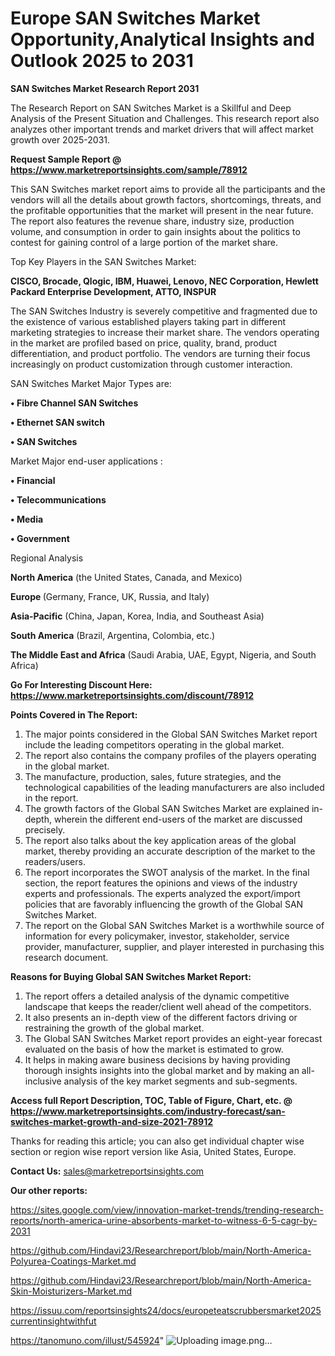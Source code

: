 # Europe SAN Switches Market Opportunity,Analytical Insights and Outlook 2025 to 2031

<strong>SAN Switches Market Research Report 2031</strong>

The Research Report on SAN Switches Market is a Skillful and Deep Analysis of the Present Situation and Challenges. This research report also analyzes other important trends and market drivers that will affect market growth over 2025-2031.

<strong>Request Sample Report @ <a href=https://www.marketreportsinsights.com/sample/78912>https://www.marketreportsinsights.com/sample/78912</a></strong>

This SAN Switches market report aims to provide all the participants and the vendors will all the details about growth factors, shortcomings, threats, and the profitable opportunities that the market will present in the near future. The report also features the revenue share, industry size, production volume, and consumption in order to gain insights about the politics to contest for gaining control of a large portion of the market share.

Top Key Players in the SAN Switches Market:

<strong>CISCO, Brocade, Qlogic, IBM, Huawei, Lenovo, NEC Corporation, Hewlett Packard Enterprise Development, ATTO, INSPUR</strong>

The SAN Switches Industry is severely competitive and fragmented due to the existence of various established players taking part in different marketing strategies to increase their market share. The vendors operating in the market are profiled based on price, quality, brand, product differentiation, and product portfolio. The vendors are turning their focus increasingly on product customization through customer interaction.

SAN Switches Market Major Types are:

<strong>• Fibre Channel SAN Switches

• Ethernet SAN switch

• SAN Switches</strong>

Market Major end-user applications :

<strong>• Financial

• Telecommunications

• Media

• Government</strong>

Regional Analysis

</u><strong><b>North America</b></strong> (the United States, Canada, and Mexico)

<strong><b>Europe </b></strong>(Germany, France, UK, Russia, and Italy)

<strong><b>Asia-Pacific</b></strong> (China, Japan, Korea, India, and Southeast Asia)

<strong><b>South America</b></strong> (Brazil, Argentina, Colombia, etc.)

<strong><b>The Middle East and Africa</b></strong> (Saudi Arabia, UAE, Egypt, Nigeria, and South Africa)

<strong>Go For Interesting Discount Here: <a href=https://www.marketreportsinsights.com/discount/78912>https://www.marketreportsinsights.com/discount/78912</a></strong>

<strong>Points Covered in The Report:</strong>
<ol>
  <li>The major points considered in the Global SAN Switches Market report include the leading competitors operating in the global market.</li>
  <li>The report also contains the company profiles of the players operating in the global market.</li>
  <li>The manufacture, production, sales, future strategies, and the technological capabilities of the leading manufacturers are also included in the report.</li>
  <li>The growth factors of the Global SAN Switches Market are explained in-depth, wherein the different end-users of the market are discussed precisely.</li>
  <li>The report also talks about the key application areas of the global market, thereby providing an accurate description of the market to the readers/users.</li>
  <li>The report incorporates the SWOT analysis of the market. In the final section, the report features the opinions and views of the industry experts and professionals. The experts analyzed the export/import policies that are favorably influencing the growth of the Global SAN Switches Market.</li>
  <li>The report on the Global SAN Switches Market is a worthwhile source of information for every policymaker, investor, stakeholder, service provider, manufacturer, supplier, and player interested in purchasing this research document.</li>
</ol>
<strong>Reasons for Buying Global SAN Switches Market Report:</strong>

<ol>
  <li>The report offers a detailed analysis of the dynamic competitive landscape that keeps the reader/client well ahead of the competitors.</li>
  <li>It also presents an in-depth view of the different factors driving or restraining the growth of the global market.</li>
  <li>The Global SAN Switches Market report provides an eight-year forecast evaluated on the basis of how the market is estimated to grow.</li>
  <li>It helps in making aware business decisions by having providing thorough insights insights into the global market and by making an all-inclusive analysis of the key market segments and sub-segments.</li>
</ol>
<strong>Access full Report Description, TOC, Table of Figure, Chart, etc. @ <a href=https://www.marketreportsinsights.com/industry-forecast/san-switches-market-growth-and-size-2021-78912>https://www.marketreportsinsights.com/industry-forecast/san-switches-market-growth-and-size-2021-78912</a></strong>


Thanks for reading this article; you can also get individual chapter wise section or region wise report version like Asia, United States, Europe.

<strong>Contact Us:</strong>
sales@marketreportsinsights.com

<strong>Our other reports:</strong>

<a href=https://sites.google.com/view/innovation-market-trends/trending-research-reports/north-america-urine-absorbents-market-to-witness-6-5-cagr-by-2031>https://sites.google.com/view/innovation-market-trends/trending-research-reports/north-america-urine-absorbents-market-to-witness-6-5-cagr-by-2031</a>

<a href=https://github.com/Hindavi23/Researchreport/blob/main/North-America-Polyurea-Coatings-Market.md>https://github.com/Hindavi23/Researchreport/blob/main/North-America-Polyurea-Coatings-Market.md</a>

<a href=https://github.com/Hindavi23/Researchreport/blob/main/North-America-Skin-Moisturizers-Market.md>https://github.com/Hindavi23/Researchreport/blob/main/North-America-Skin-Moisturizers-Market.md</a>

<a href=https://issuu.com/reportsinsights24/docs/europeteatscrubbersmarket2025currentinsightwithfut>https://issuu.com/reportsinsights24/docs/europeteatscrubbersmarket2025currentinsightwithfut</a>

<a href=https://tanomuno.com/illust/545924>https://tanomuno.com/illust/545924</a>"
![Uploading image.png…]()
